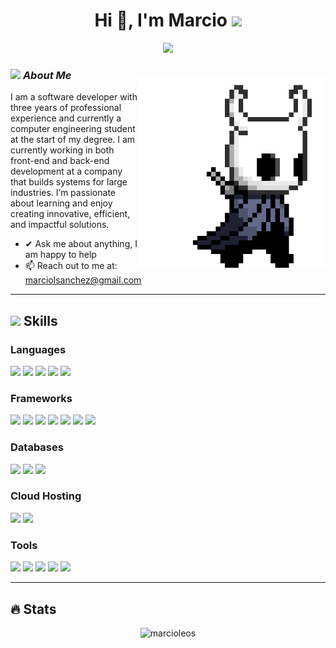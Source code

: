 <h1 align="center">Hi 👋, I'm Marcio <img height="40" src="https://emoji.gg/assets/emoji/7333-parrotdance.gif"></h1>

<p align="center">
	<a href="https://github.com/Bouaskaoun">
		<img src="https://readme-typing-svg.herokuapp.com?lines=Software+Developer;&center=true&width=380&height=45">
	</a>
</p>

<div align="right">
    <img style="margin-top:20px" align="right" width=300px alt="Knight" src="https://raw.githubusercontent.com/TanZng/TanZng/master/assets/hollor_knight3.gif" width="200"/>
	<!--<img style="margin-top:20px" align="right" width=300px alt="Unicorn" src="https://c.tenor.com/GN73MKBawZYAAAAi/busy-cute.gif" /> -->
</div>

### <img src="https://media.giphy.com/media/ObNTw8Uzwy6KQ/giphy.gif" width="30px">&nbsp;***About Me***

I am a software developer with three years of professional experience and currently a computer engineering student at the start of my degree. I am currently working in both front-end and back-end development at a company that builds systems for large industries. I’m passionate about learning and enjoy creating innovative, efficient, and impactful solutions.

- ✔ Ask me about anything, I am happy to help<br>
- 📫 Reach out to me at: <a href="mailto:marciolsanchez@gmail.com">marciolsanchez@gmail.com</a>

---

## <img src="https://media2.giphy.com/media/QssGEmpkyEOhBCb7e1/giphy.gif?cid=ecf05e47a0n3gi1bfqntqmob8g9aid1oyj2wr3ds3mg700bl&rid=giphy.gif" width="25">&nbsp;**Skills**

### Languages
<div align="left">
  <img src="https://img.shields.io/badge/JavaScript-F7DF1E?style=for-the-badge&logo=javascript&logoColor=black">
  <img src="https://img.shields.io/badge/TypeScript-007ACC.svg?style=for-the-badge&logo=typescript&logoColor=white">
  <img src="https://img.shields.io/badge/PHP-777BB4.svg?style=for-the-badge&logo=php&logoColor=white">
  <img src="https://img.shields.io/badge/Python-3670A0?style=for-the-badge&logo=python&logoColor=ffdd54">
  <img src="https://img.shields.io/badge/Node.js-6DA55F?style=for-the-badge&logo=node.js&logoColor=white">
</div>

### Frameworks
<div align="left">
  <img src="https://img.shields.io/badge/Astro-FF5B1F.svg?style=for-the-badge&logo=astro&logoColor=white">
  <img src="https://img.shields.io/badge/Next.js-000000.svg?style=for-the-badge&logo=next.js&logoColor=white">
  <img src="https://img.shields.io/badge/React-20232A.svg?style=for-the-badge&logo=react&logoColor=61DAFB">
  <img src="https://img.shields.io/badge/Vue-4FC08D.svg?style=for-the-badge&logo=vue.js&logoColor=white">
  <img src="https://img.shields.io/badge/Laravel-FF2D20.svg?style=for-the-badge&logo=laravel&logoColor=white">
  <img src="https://img.shields.io/badge/Django-092E20.svg?style=for-the-badge&logo=django&logoColor=white">
  <img src="https://img.shields.io/badge/Express.js-404d59.svg?style=for-the-badge">


</div>

### Databases
<div align="left">
  <img src="https://img.shields.io/badge/SQL%20Server-CC2927.svg?style=for-the-badge&logo=microsoft-sql-server&logoColor=white">
  <img src="https://img.shields.io/badge/MySQL-4479A1.svg?style=for-the-badge&logo=mysql&logoColor=white">
  <img src="https://img.shields.io/badge/PostgreSQL-336791.svg?style=for-the-badge&logo=postgresql&logoColor=white">
</div>

### Cloud Hosting
<div align="left">
  <img src="https://img.shields.io/badge/GitHub%20Pages-327FC7.svg?style=for-the-badge&logo=github&logoColor=white">
  <img src="https://img.shields.io/badge/AWS-FF9900.svg?style=for-the-badge&logo=amazon-aws&logoColor=white">
</div>

### Tools
<div align="left">
  <img src="https://img.shields.io/badge/Git-F05033.svg?style=for-the-badge&logo=git&logoColor=white">
  <img src="https://img.shields.io/badge/GitHub-181717.svg?style=for-the-badge&logo=github&logoColor=white">
  <img src="https://img.shields.io/badge/Docker-2496ED.svg?style=for-the-badge&logo=docker&logoColor=white">
  <img src="https://img.shields.io/badge/Postman-FF6C37.svg?style=for-the-badge&logo=postman&logoColor=white">
  <img src="https://img.shields.io/badge/Linux-FCC624.svg?style=for-the-badge&logo=linux&logoColor=black">
</div>

---

## 🔥 Stats

<p align="center">
  <img src="https://github-readme-streak-stats.herokuapp.com/?user=MarcioLeoS&theme=algolia" alt="marcioleos" />
</p>
